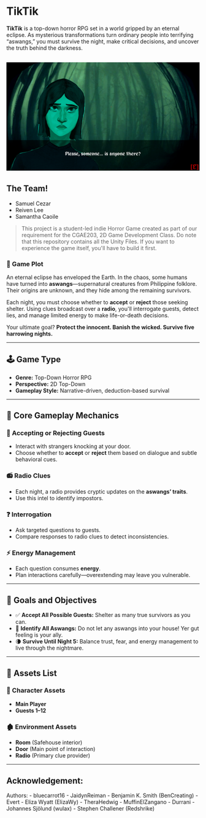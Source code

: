 #  TikTik

**TikTik** is a top-down horror RPG set in a world gripped by an eternal eclipse. As mysterious transformations turn ordinary people into terrifying “aswangs,” you must survive the night, make critical decisions, and uncover the truth behind the darkness.

![TikTik Cover](Tiktik_1.png)
---
##  The Team!
- Samuel Cezar
- Reiven Lee
- Samantha Caoile

> This project is a student-led indie Horror Game created as part of our requirement for the CGAE203, 2D Game Development Class.
> Do note that this repository contains all the Unity Files. If you want to experience the game itself, you'll have to build it first.

### 📜 Game Plot

An eternal eclipse has enveloped the Earth. In the chaos, some humans have turned into **aswangs**—supernatural creatures from Philippine folklore. Their origins are unknown, and they hide among the remaining survivors.

Each night, you must choose whether to **accept** or **reject** those seeking shelter. Using clues broadcast over a **radio**, you'll interrogate guests, detect lies, and manage limited energy to make life-or-death decisions.

Your ultimate goal? **Protect the innocent. Banish the wicked. Survive five harrowing nights.**

---

## 🕹️ Game Type

- **Genre:** Top-Down Horror RPG  
- **Perspective:** 2D Top-Down  
- **Gameplay Style:** Narrative-driven, deduction-based survival

---

## 🔧 Core Gameplay Mechanics

### 🧍 Accepting or Rejecting Guests
- Interact with strangers knocking at your door.
- Choose whether to **accept** or **reject** them based on dialogue and subtle behavioral cues.

### 📻 Radio Clues
- Each night, a radio provides cryptic updates on the **aswangs’ traits**.
- Use this intel to identify impostors.

### ❓ Interrogation
- Ask targeted questions to guests.
- Compare responses to radio clues to detect inconsistencies.

### ⚡ Energy Management
- Each question consumes **energy**.
- Plan interactions carefully—overextending may leave you vulnerable.

---

## 🎯 Goals and Objectives

- ✅ **Accept All Possible Guests:** Shelter as many true survivors as you can.
- 🔪 **Identify All Aswangs:** Do not let any aswangs into your house! Yer gut feeling is your ally.
- 🌘 **Survive Until Night 5:** Balance trust, fear, and energy management to live through the nightmare.

---

## 🧰 Assets List

### 👤 Character Assets
- **Main Player**
- **Guests 1–12**

### 🏚️ Environment Assets
- **Room** (Safehouse interior)
- **Door** (Main point of interaction)
- **Radio** (Primary clue provider)


---

## Acknowledgement:
Authors:
		- bluecarrot16
		- JaidynReiman
		- Benjamin K. Smith (BenCreating)
		- Evert
		- Eliza Wyatt (ElizaWy)
		- TheraHedwig
		- MuffinElZangano
		- Durrani
		- Johannes Sjölund (wulax)
		- Stephen Challener (Redshrike)

